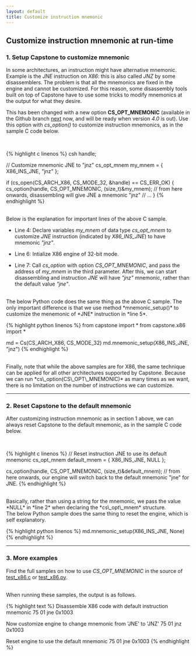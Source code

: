 ```yaml
---
layout: default
title: Customize instruction mnemonic
---
```


## Customize instruction mnemonic at run-time

### 1. Setup Capstone to customize mnemonic

In some architectures, an instruction might have alternative mnemonic. Example is the *JNE* instruction on *X86*: this is also called *JNZ* by some disassemblers. The problem is that all the mnemonics are fixed in the engine and cannot be customized. For this reason, some disassembly tools built on top of Capstone have to use some tricks to modify mnemonics at the output for what they desire.

This has been changed with a new option **CS\_OPT\_MNEMONIC** (available in the Github branch [next](https://github.com/capstone-engine/capstone/tree/next) now, and will be ready when version *4.0* is out). Use this option with *cs_option()* to customize instruction mnemonics, as in the sample C code below.

<br>

{% highlight c linenos %}
csh handle;

// Customize mnemonic JNE to "jnz"
cs_opt_mnem my_mnem = { X86_INS_JNE, "jnz" };

if (cs_open(CS_ARCH_X86, CS_MODE_32, &handle) == CS_ERR_OK) {
    cs_option(handle, CS_OPT_MNEMONIC, (size_t)&my_mnem);
    // from here onwards, disassembling will give JNE a mnemonic "jnz"
    // ...
}
{% endhighlight %}

<br>
Below is the explanation for important lines of the above C sample.

- Line 4: Declare variables *my_mnem* of data type *cs\_opt\_mnem* to customize *JNE* instruction (indicated by *X86\_INS\_JNE*) to have mnemonic *"jnz"*.

- Line 6: Intialize X86 engine of 32-bit mode.

- Line 7: Call *cs_option* with option *CS\_OPT\_MNEMONIC*, and pass the address of *my_mnem* in the third parameter. After this, we can start disassembling and instruction *JNE* will have *"jnz"* mnemonic, rather than the default value *"jne"*.

<br>
The below Python code does the same thing as the above C sample. The only important difference is that we use method *mnemonic_setup()* to customize the menemonic of *JNE* instruction in *line 5*.

{% highlight python linenos %}
from capstone import *
from capstone.x86 import *

md = Cs(CS_ARCH_X86, CS_MODE_32)
md.mnemonic_setup(X86_INS_JNE, "jnz")
{% endhighlight %}

<br>
Finally, note that while the above samples are for X86, the same technique can be applied for all other architectures supported by Capstone. Because we can run *cs\_option(CS\_OPT\_MNEMONIC)* as many times as we want, there is no limitation on the number of instructions we can customize.

---

### 2. Reset Capstone to the default mnemonic

After customizing instruction mnemonic as in section 1 above, we can always reset Capstone to the default mnemonic, as in the sample C code below.

<br>

{% highlight c linenos %}
// Reset instruction JNE to use its default mnemonic
cs_opt_mnem default_mnem = { X86_INS_JNE, NULL };

cs_option(handle, CS_OPT_MNEMONIC, (size_t)&default_mnem);
// from here onwards, our engine will switch back to the default mnemonic "jne" for JNE.
{% endhighlight %}

<br>
Basically, rather than using a string for the mnemonic, we pass the value *NULL* in *line 2* when declaring the *cs\_opt\_mnem* structure.

<br>
The below Python sample does the same thing to reset the engine, which is self explanatory.

{% highlight python linenos %}
md.mnemonic_setup(X86_INS_JNE, None)
{% endhighlight %}

---

### 3. More examples

Find the full samples on how to use *CS\_OPT\_MNEMONIC* in the source of [test_x86.c](https://github.com/capstone-engine/capstone/blob/next/tests/test_customized_mnem.c) or [test_x86.py](https://github.com/capstone-engine/capstone/blob/next/bindings/python/test_customized_mnem.py).

<br>
When running these samples, the output is as follows.

{% highlight text %}
Disassemble X86 code with default instruction mnemonic
75 01		jne	0x1003

Now customize engine to change mnemonic from 'JNE' to 'JNZ'
75 01		jnz	0x1003

Reset engine to use the default mnemonic
75 01		jne	0x1003
{% endhighlight %}

